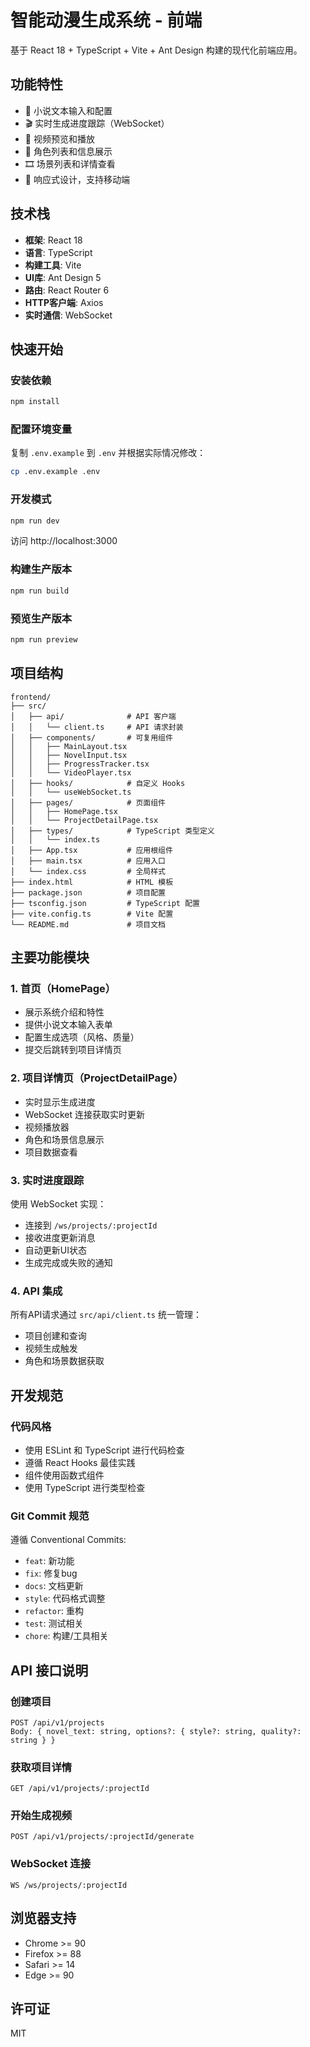 # 智能动漫生成系统 - 前端

基于 React 18 + TypeScript + Vite + Ant Design 构建的现代化前端应用。

## 功能特性

- 📝 小说文本输入和配置
- 🎬 实时生成进度跟踪（WebSocket）
- 🎥 视频预览和播放
- 👤 角色列表和信息展示
- 🎞️ 场景列表和详情查看
- 📱 响应式设计，支持移动端

## 技术栈

- **框架**: React 18
- **语言**: TypeScript
- **构建工具**: Vite
- **UI库**: Ant Design 5
- **路由**: React Router 6
- **HTTP客户端**: Axios
- **实时通信**: WebSocket

## 快速开始

### 安装依赖

```bash
npm install
```

### 配置环境变量

复制 `.env.example` 到 `.env` 并根据实际情况修改：

```bash
cp .env.example .env
```

### 开发模式

```bash
npm run dev
```

访问 http://localhost:3000

### 构建生产版本

```bash
npm run build
```

### 预览生产版本

```bash
npm run preview
```

## 项目结构

```
frontend/
├── src/
│   ├── api/              # API 客户端
│   │   └── client.ts     # API 请求封装
│   ├── components/       # 可复用组件
│   │   ├── MainLayout.tsx
│   │   ├── NovelInput.tsx
│   │   ├── ProgressTracker.tsx
│   │   └── VideoPlayer.tsx
│   ├── hooks/            # 自定义 Hooks
│   │   └── useWebSocket.ts
│   ├── pages/            # 页面组件
│   │   ├── HomePage.tsx
│   │   └── ProjectDetailPage.tsx
│   ├── types/            # TypeScript 类型定义
│   │   └── index.ts
│   ├── App.tsx           # 应用根组件
│   ├── main.tsx          # 应用入口
│   └── index.css         # 全局样式
├── index.html            # HTML 模板
├── package.json          # 项目配置
├── tsconfig.json         # TypeScript 配置
├── vite.config.ts        # Vite 配置
└── README.md             # 项目文档
```

## 主要功能模块

### 1. 首页（HomePage）

- 展示系统介绍和特性
- 提供小说文本输入表单
- 配置生成选项（风格、质量）
- 提交后跳转到项目详情页

### 2. 项目详情页（ProjectDetailPage）

- 实时显示生成进度
- WebSocket 连接获取实时更新
- 视频播放器
- 角色和场景信息展示
- 项目数据查看

### 3. 实时进度跟踪

使用 WebSocket 实现：
- 连接到 `/ws/projects/:projectId`
- 接收进度更新消息
- 自动更新UI状态
- 生成完成或失败的通知

### 4. API 集成

所有API请求通过 `src/api/client.ts` 统一管理：
- 项目创建和查询
- 视频生成触发
- 角色和场景数据获取

## 开发规范

### 代码风格

- 使用 ESLint 和 TypeScript 进行代码检查
- 遵循 React Hooks 最佳实践
- 组件使用函数式组件
- 使用 TypeScript 进行类型检查

### Git Commit 规范

遵循 Conventional Commits:
- `feat`: 新功能
- `fix`: 修复bug
- `docs`: 文档更新
- `style`: 代码格式调整
- `refactor`: 重构
- `test`: 测试相关
- `chore`: 构建/工具相关

## API 接口说明

### 创建项目
```
POST /api/v1/projects
Body: { novel_text: string, options?: { style?: string, quality?: string } }
```

### 获取项目详情
```
GET /api/v1/projects/:projectId
```

### 开始生成视频
```
POST /api/v1/projects/:projectId/generate
```

### WebSocket 连接
```
WS /ws/projects/:projectId
```

## 浏览器支持

- Chrome >= 90
- Firefox >= 88
- Safari >= 14
- Edge >= 90

## 许可证

MIT
